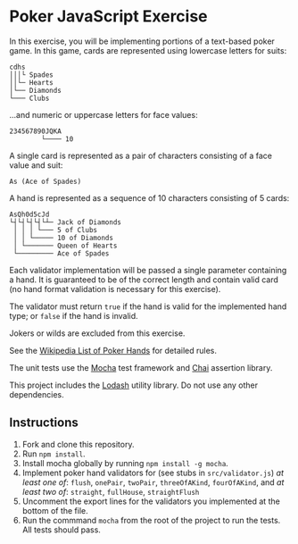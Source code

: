 # Poker JavaScript Exercise

In this exercise, you will be implementing portions of a text-based poker game. In this game, cards are represented using lowercase letters for suits:

```
cdhs
│││└ Spades
││└─ Hearts
│└── Diamonds
└─── Clubs
```

...and numeric or uppercase letters for face values:

```
234567890JQKA
        └──── 10
```

A single card is represented as a pair of characters consisting of a face value and suit:

```
As (Ace of Spades)
```

A hand is represented as a sequence of 10 characters consisting of 5 cards:

```
AsQh0d5cJd
└┤└┤└┤└┤└┴─ Jack of Diamonds
 │ │ │ └─── 5 of Clubs
 │ │ └───── 10 of Diamonds
 │ └─────── Queen of Hearts
 └───────── Ace of Spades
```

Each validator implementation will be passed a single parameter containing a hand. It is guaranteed to be of the correct length and contain valid card (no hand format validation is necessary for this exercise).

The validator must return `true` if the hand is valid for the implemented hand type; or `false` if the hand is invalid.

Jokers or wilds are excluded from this exercise. 

See the [Wikipedia List of Poker Hands](https://en.wikipedia.org/wiki/List_of_poker_hands) for detailed rules.

The unit tests use the [Mocha](https://mochajs.org/) test framework and [Chai](http://chaijs.com/api/bdd/) assertion library.

This project includes the [Lodash](https://lodash.com/docs) utility library. Do not use any other dependencies.

## Instructions

1. Fork and clone this repository.
1. Run `npm install`.
1. Install mocha globally by running `npm install -g mocha`.
1. Implement poker hand validators for (see stubs in `src/validator.js`) *at least one of*: `flush`, `onePair`, `twoPair`, `threeOfAKind`, `fourOfAKind`, and *at least two of*: `straight`, `fullHouse`, `straightFlush`
1. Uncomment the export lines for the validators you implemented at the bottom of the file.
1. Run the commmand `mocha` from the root of the project to run the tests. All tests should pass.  